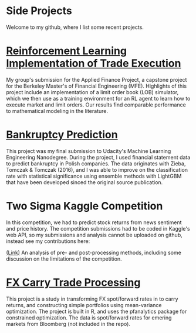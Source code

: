 # Side Projects

Welcome to my github, where I list some recent projects.

# [Reinforcement Learning Implementation of Trade Execution](https://github.com/mmkidd/MFE_AFP/blob/master/AFP_final.pdf)

My group's submission for the Applied Finance Project, a capstone project for the Berkeley Master's of Financial Engineering (MFE). Highlights of this project include an implementation of a limit order book (LOB) simulator, which we then use as a training environment for an RL agent to learn how to execute market and limit orders. Our results find comparable performance to mathematical modeling in the literature.

# [Bankruptcy Prediction](https://github.com/mmkidd/bankruptcy_prediction/blob/master/bankruptcy_project.pdf)

This project was my final submission to Udacity's Machine Learning Engineering Nanodegree. During the project, I used financial statement data to predict bankruptcy in Polish companies. The data originates with Zieba, Tomczak & Tomczak (2016), and I was able to improve on the classification rate with statistical significance using ensemble methods with LightGBM that have been developed sinced the original source publication.


# Two Sigma Kaggle Competition

In this competition, we had to predict stock returns from news sentiment and price history. The competition submissions had to be coded in Kaggle's web API, so my submissions and analysis cannot be uploaded on github, instead see my contributions here:

[(Link)](https://www.kaggle.com/mmkidd/two-sigma-pre-and-post-processing-discussion) An analysis of pre- and post-processing methods, including some discussion on the limitations of the competition. 

# [FX Carry Trade Processing](https://github.com/mmkidd/carry_processing)

This project is a study in transforming FX spot/forward rates in to carry returns, and constructing simple portfolios using mean-variance optimization. The project is built in R, and uses the pfanalytics package for constrained optimization. The data is spot/forward rates for emering markets from Bloomberg (not included in the repo).
